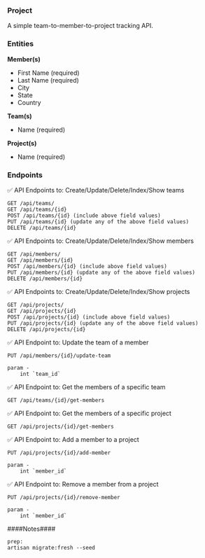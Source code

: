 ### Project
A simple team-to-member-to-project tracking API.



### Entities

**Member(s)**
- First Name (required)
- Last Name (required)
- City
- State
- Country

**Team(s)**
- Name (required)

**Project(s)**
- Name (required)



### Endpoints

✅ API Endpoints to: Create/Update/Delete/Index/Show teams
```
GET /api/teams/
GET /api/teams/{id}
POST /api/teams/{id} (include above field values)
PUT /api/teams/{id} (update any of the above field values)
DELETE /api/teams/{id}
``````

✅ API Endpoints to: Create/Update/Delete/Index/Show members
```
GET /api/members/
GET /api/members/{id}
POST /api/members/{id} (include above field values)
PUT /api/members/{id} (update any of the above field values)
DELETE /api/members/{id}
```

✅ API Endpoints to: Create/Update/Delete/Index/Show projects
```
GET /api/projects/
GET /api/projects/{id}
POST /api/projects/{id} (include above field values)
PUT /api/projects/{id} (update any of the above field values)
DELETE /api/projects/{id}
```

✅ API Endpoint to: Update the team of a member
```
PUT /api/members/{id}/update-team

param - 
    int `team_id`
```

✅ API Endpoint to: Get the members of a specific team
```
GET /api/teams/{id}/get-members
```

✅ API Endpoint to: Get the members of a specific project
```
GET /api/projects/{id}/get-members
```

✅ API Endpoint to: Add a member to a project
```
PUT /api/projects/{id}/add-member

param - 
    int `member_id`
```

✅ API Endpoint to: Remove a member from a project
```
PUT /api/projects/{id}/remove-member

param - 
    int `member_id`
```

####Notes####


```
prep: 
artisan migrate:fresh --seed
```

